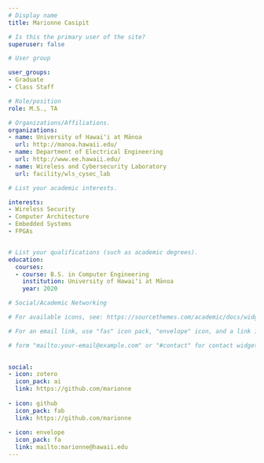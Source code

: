 ```yaml
---
# Display name
title: Marionne Casipit

# Is this the primary user of the site?
superuser: false

# User group

user_groups:
- Graduate
- Class Staff

# Role/position
role: M.S., TA

# Organizations/Affiliations.
organizations:
- name: University of Hawaiʻi at Mānoa
  url: http://manoa.hawaii.edu/
- name: Department of Electrical Engineering
  url: http://www.ee.hawaii.edu/
- name: Wireless and Cybersecurity Laboratory
  url: facility/wls_cysec_lab

# List your academic interests.

interests:
- Wireless Security
- Computer Architecture
- Embedded Systems
- FPGAs


# List your qualifications (such as academic degrees).
education:
  courses:
  - course: B.S. in Computer Engineering
    institution: University of Hawaiʻi at Mānoa
    year: 2020

# Social/Academic Networking

# For available icons, see: https://sourcethemes.com/academic/docs/widgets/#icons

# For an email link, use "fas" icon pack, "envelope" icon, and a link in the

# form "mailto:your-email@example.com" or "#contact" for contact widget.

  
social: 
- icon: zotero
  icon_pack: ai
  link: https://github.com/marionne
  
- icon: github
  icon_pack: fab
  link: https://github.com/marionne
  
- icon: envelope
  icon_pack: fa
  link: mailto:marionne@hawaii.edu
---
```

